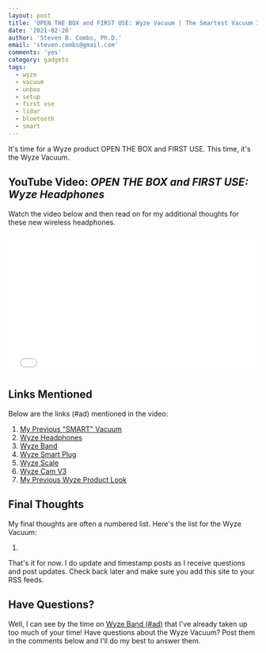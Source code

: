 ```yaml
---
layout: post
title: 'OPEN THE BOX and FIRST USE: Wyze Vacuum | The Smartest Vacuum I Own'
date: '2021-02-20'
author: 'Steven B. Combs, Ph.D.'
email: 'steven.combs@gmail.com'
comments: 'yes'
category: gadgets
tags:
  - wyze
  - vacuum
  - unbox
  - setup
  - first use
  - lidar
  - bluetooth
  - smart
---
```


It's time for a Wyze product OPEN THE BOX and FIRST USE. This time, it's the Wyze Vacuum.

## YouTube Video: _OPEN THE BOX and FIRST USE: Wyze Headphones_

Watch the video below and then read on for my additional thoughts for these new wireless headphones.

<div style="position:relative;padding-top:56.25%;"><p><iframe src="link" frameborder="0" allowfullscreen="true" mozallowfullscreen="true" webkitallowfullscreen="true" style="position:absolute;top:0;left:0;width:100%;height:100%;"></iframe></p></div>

## Links Mentioned

Below are the links (#ad) mentioned in the video:

1. [My Previous "SMART" Vacuum](link)
1. [Wyze Headphones](https://wyze.com/wyze-headphones.html)
2. [Wyze Band](https://amzn.to/3fo229k)
3. [Wyze Smart Plug](https://amzn.to/2Y4W3ig)
4. [Wyze Scale](https://amzn.to/31SsVMs)
5. [Wyze Cam V3](link)
6. [My Previous Wyze Product Look](link)

## Final Thoughts

My final thoughts are often a numbered list. Here's the list for the Wyze Vacuum:

1.

That's it for now. I do update and timestamp posts as I receive questions and post updates. Check back later and make sure you add this site to your RSS feeds.

## Have Questions?

Well, I can see by the time on [Wyze Band (#ad)](https://amzn.to/2PXhPQM) that I've already taken up too much of your time! Have questions about the Wyze Vacuum? Post them in the comments below and I'll do my best to answer them.
